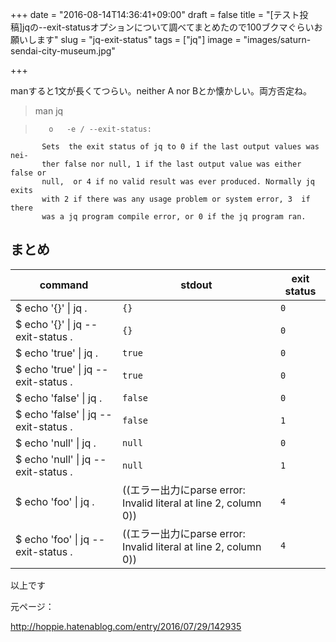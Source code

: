 +++
date = "2016-08-14T14:36:41+09:00"
draft = false
title = "[テスト投稿]jqの--exit-statusオプションについて調べてまとめたので100ブクマぐらいお願いします"
slug = "jq-exit-status"
tags = ["jq"]
image = "images/saturn-sendai-city-museum.jpg"

+++

manすると1文が長くてつらい。neither A nor Bとか懐かしい。両方否定ね。 

> man jq 

>        o   -e / --exit-status:
           Sets  the exit status of jq to 0 if the last output values was nei-
           ther false nor null, 1 if the last output value was either false or
           null,  or 4 if no valid result was ever produced. Normally jq exits
           with 2 if there was any usage problem or system error, 3  if  there
           was a jq program compile error, or 0 if the jq program ran.


## まとめ

 command | stdout | exit status
---------|---------|---------
$ echo '{}'    \| jq               .  | `{}`    | `0`
$ echo '{}'    \| jq --exit-status .  | `{}`    | `0`
$ echo 'true'  \| jq               .  | `true`  | `0`
$ echo 'true'  \| jq --exit-status .  | `true`  | `0`
$ echo 'false' \| jq               .  | `false` | `0`
$ echo 'false' \| jq --exit-status .  | `false` | `1`
$ echo 'null'  \| jq               .  | `null`  | `0`
$ echo 'null'  \| jq --exit-status .  | `null`  | `1`
$ echo 'foo'   \| jq               .  | ((エラー出力にparse error: Invalid literal at line 2, column 0))      | `4`
$ echo 'foo'   \| jq --exit-status .  |  ((エラー出力にparse error: Invalid literal at line 2, column 0))       | `4`

以上です

元ページ：

http://hoppie.hatenablog.com/entry/2016/07/29/142935
